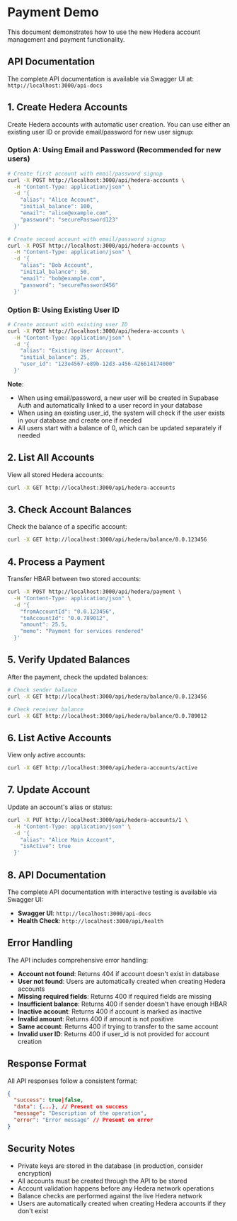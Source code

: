 # Payment Demo

This document demonstrates how to use the new Hedera account management and payment functionality.

## API Documentation

The complete API documentation is available via Swagger UI at: `http://localhost:3000/api-docs`

## 1. Create Hedera Accounts

Create Hedera accounts with automatic user creation. You can use either an existing user ID or provide email/password for new user signup:

### Option A: Using Email and Password (Recommended for new users)

```bash
# Create first account with email/password signup
curl -X POST http://localhost:3000/api/hedera-accounts \
  -H "Content-Type: application/json" \
  -d '{
    "alias": "Alice Account",
    "initial_balance": 100,
    "email": "alice@example.com",
    "password": "securePassword123"
  }'

# Create second account with email/password signup
curl -X POST http://localhost:3000/api/hedera-accounts \
  -H "Content-Type: application/json" \
  -d '{
    "alias": "Bob Account", 
    "initial_balance": 50,
    "email": "bob@example.com",
    "password": "securePassword456"
  }'
```

### Option B: Using Existing User ID

```bash
# Create account with existing user ID
curl -X POST http://localhost:3000/api/hedera-accounts \
  -H "Content-Type: application/json" \
  -d '{
    "alias": "Existing User Account",
    "initial_balance": 25,
    "user_id": "123e4567-e89b-12d3-a456-426614174000"
  }'
```

**Note**: 
- When using email/password, a new user will be created in Supabase Auth and automatically linked to a user record in your database
- When using an existing user_id, the system will check if the user exists in your database and create one if needed
- All users start with a balance of 0, which can be updated separately if needed

## 2. List All Accounts

View all stored Hedera accounts:

```bash
curl -X GET http://localhost:3000/api/hedera-accounts
```

## 3. Check Account Balances

Check the balance of a specific account:

```bash
curl -X GET http://localhost:3000/api/hedera/balance/0.0.123456
```

## 4. Process a Payment

Transfer HBAR between two stored accounts:

```bash
curl -X POST http://localhost:3000/api/hedera/payment \
  -H "Content-Type: application/json" \
  -d '{
    "fromAccountId": "0.0.123456",
    "toAccountId": "0.0.789012", 
    "amount": 25.5,
    "memo": "Payment for services rendered"
  }'
```

## 5. Verify Updated Balances

After the payment, check the updated balances:

```bash
# Check sender balance
curl -X GET http://localhost:3000/api/hedera/balance/0.0.123456

# Check receiver balance  
curl -X GET http://localhost:3000/api/hedera/balance/0.0.789012
```

## 6. List Active Accounts

View only active accounts:

```bash
curl -X GET http://localhost:3000/api/hedera-accounts/active
```

## 7. Update Account

Update an account's alias or status:

```bash
curl -X PUT http://localhost:3000/api/hedera-accounts/1 \
  -H "Content-Type: application/json" \
  -d '{
    "alias": "Alice Main Account",
    "isActive": true
  }'
```

## 8. API Documentation

The complete API documentation with interactive testing is available via Swagger UI:

- **Swagger UI**: `http://localhost:3000/api-docs`
- **Health Check**: `http://localhost:3000/api/health`

## Error Handling

The API includes comprehensive error handling:

- **Account not found**: Returns 404 if account doesn't exist in database
- **User not found**: Users are automatically created when creating Hedera accounts
- **Missing required fields**: Returns 400 if required fields are missing
- **Insufficient balance**: Returns 400 if sender doesn't have enough HBAR
- **Inactive account**: Returns 400 if account is marked as inactive
- **Invalid amount**: Returns 400 if amount is not positive
- **Same account**: Returns 400 if trying to transfer to the same account
- **Invalid user ID**: Returns 400 if user_id is not provided for account creation

## Response Format

All API responses follow a consistent format:

```json
{
  "success": true|false,
  "data": {...}, // Present on success
  "message": "Description of the operation",
  "error": "Error message" // Present on error
}
```

## Security Notes

- Private keys are stored in the database (in production, consider encryption)
- All accounts must be created through the API to be stored
- Account validation happens before any Hedera network operations
- Balance checks are performed against the live Hedera network
- Users are automatically created when creating Hedera accounts if they don't exist
